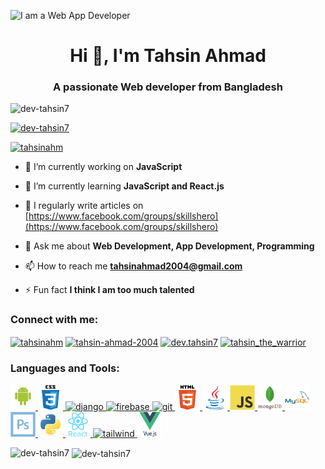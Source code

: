 ![I am a Web App Developer](https://scontent.fjsr11-1.fna.fbcdn.net/v/t39.30808-6/292081318_182398574243036_4091779792551477314_n.png?_nc_cat=108&ccb=1-7&_nc_sid=e3f864&_nc_eui2=AeF2s0YNjuzR5SQ_2IXW3-xA7Iy8i2hwrw7sjLyLaHCvDl9s2HwlS4_oMFb8BC4kkcschHCC-BgqYi1vKiAD4Mli&_nc_ohc=ZYnmamd5CKwAX-b-bcM&_nc_ht=scontent.fjsr11-1.fna&oh=00_AT9GFYKeXdMEZaz-LVOjR7qVCUUAQY1fP_KRuOzNNAPGVA&oe=62DC26DA)

<h1 align="center">Hi 👋, I'm Tahsin Ahmad</h1>
<h3 align="center">A passionate Web developer from Bangladesh</h3>

<p align="left"> <img src="https://komarev.com/ghpvc/?username=dev-tahsin7&label=Profile%20views&color=0e75b6&style=flat" alt="dev-tahsin7" /> </p>

<p align="left"> <a href="https://github.com/ryo-ma/github-profile-trophy"><img src="https://github-profile-trophy.vercel.app/?username=dev-tahsin7" alt="dev-tahsin7" /></a> </p>

<p align="left"> <a href="https://twitter.com/tahsinahm" target="blank"><img src="https://img.shields.io/twitter/follow/tahsinahm?logo=twitter&style=for-the-badge" alt="tahsinahm" /></a> </p>

- 🔭 I’m currently working on **JavaScript**

- 🌱 I’m currently learning **JavaScript and React.js**

- 📝 I regularly write articles on [https://www.facebook.com/groups/skillshero](https://www.facebook.com/groups/skillshero)

- 💬 Ask me about **Web Development, App Development, Programming**

- 📫 How to reach me **tahsinahmad2004@gmail.com**

- ⚡ Fun fact **I think I am too much talented**

<h3 align="left">Connect with me:</h3>
<p align="left">
<a href="https://twitter.com/your_tahsin" target="blank"><img align="center" src="https://raw.githubusercontent.com/rahuldkjain/github-profile-readme-generator/master/src/images/icons/Social/twitter.svg" alt="tahsinahm" height="30" width="40" /></a>
<a href="https://linkedin.com/in/tahsin-ahmad-2004" target="blank"><img align="center" src="https://raw.githubusercontent.com/rahuldkjain/github-profile-readme-generator/master/src/images/icons/Social/linked-in-alt.svg" alt="tahsin-ahmad-2004" height="30" width="40" /></a>
<a href="https://fb.com/dev.tahsin7" target="blank"><img align="center" src="https://raw.githubusercontent.com/rahuldkjain/github-profile-readme-generator/master/src/images/icons/Social/facebook.svg" alt="dev.tahsin7" height="30" width="40" /></a>
<a href="https://instagram.com/tahsin_the_warrior" target="blank"><img align="center" src="https://raw.githubusercontent.com/rahuldkjain/github-profile-readme-generator/master/src/images/icons/Social/instagram.svg" alt="tahsin_the_warrior" height="30" width="40" /></a>
</p>

<h3 align="left">Languages and Tools:</h3>
<p align="left"> <a href="https://developer.android.com" target="_blank" rel="noreferrer"> <img src="https://raw.githubusercontent.com/devicons/devicon/master/icons/android/android-original-wordmark.svg" alt="android" width="40" height="40"/> </a> <a href="https://www.w3schools.com/css/" target="_blank" rel="noreferrer"> <img src="https://raw.githubusercontent.com/devicons/devicon/master/icons/css3/css3-original-wordmark.svg" alt="css3" width="40" height="40"/> </a> <a href="https://www.djangoproject.com/" target="_blank" rel="noreferrer"> <img src="https://cdn.worldvectorlogo.com/logos/django.svg" alt="django" width="40" height="40"/> </a> <a href="https://firebase.google.com/" target="_blank" rel="noreferrer"> <img src="https://www.vectorlogo.zone/logos/firebase/firebase-icon.svg" alt="firebase" width="40" height="40"/> </a> <a href="https://git-scm.com/" target="_blank" rel="noreferrer"> <img src="https://www.vectorlogo.zone/logos/git-scm/git-scm-icon.svg" alt="git" width="40" height="40"/> </a> <a href="https://www.w3.org/html/" target="_blank" rel="noreferrer"> <img src="https://raw.githubusercontent.com/devicons/devicon/master/icons/html5/html5-original-wordmark.svg" alt="html5" width="40" height="40"/> </a> <a href="https://www.java.com" target="_blank" rel="noreferrer"> <img src="https://raw.githubusercontent.com/devicons/devicon/master/icons/java/java-original.svg" alt="java" width="40" height="40"/> </a> <a href="https://developer.mozilla.org/en-US/docs/Web/JavaScript" target="_blank" rel="noreferrer"> <img src="https://raw.githubusercontent.com/devicons/devicon/master/icons/javascript/javascript-original.svg" alt="javascript" width="40" height="40"/> </a> <a href="https://www.mongodb.com/" target="_blank" rel="noreferrer"> <img src="https://raw.githubusercontent.com/devicons/devicon/master/icons/mongodb/mongodb-original-wordmark.svg" alt="mongodb" width="40" height="40"/> </a> <a href="https://www.mysql.com/" target="_blank" rel="noreferrer"> <img src="https://raw.githubusercontent.com/devicons/devicon/master/icons/mysql/mysql-original-wordmark.svg" alt="mysql" width="40" height="40"/> </a> <a href="https://www.photoshop.com/en" target="_blank" rel="noreferrer"> <img src="https://raw.githubusercontent.com/devicons/devicon/master/icons/photoshop/photoshop-line.svg" alt="photoshop" width="40" height="40"/> </a> <a href="https://www.python.org" target="_blank" rel="noreferrer"> <img src="https://raw.githubusercontent.com/devicons/devicon/master/icons/python/python-original.svg" alt="python" width="40" height="40"/> </a> <a href="https://reactjs.org/" target="_blank" rel="noreferrer"> <img src="https://raw.githubusercontent.com/devicons/devicon/master/icons/react/react-original-wordmark.svg" alt="react" width="40" height="40"/> </a> <a href="https://tailwindcss.com/" target="_blank" rel="noreferrer"> <img src="https://www.vectorlogo.zone/logos/tailwindcss/tailwindcss-icon.svg" alt="tailwind" width="40" height="40"/> </a> <a href="https://vuejs.org/" target="_blank" rel="noreferrer"> <img src="https://raw.githubusercontent.com/devicons/devicon/master/icons/vuejs/vuejs-original-wordmark.svg" alt="vuejs" width="40" height="40"/> </a> </p>

<p><img align="left" src="https://github-readme-stats.vercel.app/api/top-langs?username=dev-tahsin7&show_icons=true&locale=en&layout=compact" alt="dev-tahsin7" /></p>

<p>&nbsp;<img align="center" src="https://github-readme-stats.vercel.app/api?username=dev-tahsin7&show_icons=true&locale=en" alt="dev-tahsin7" /></p>
